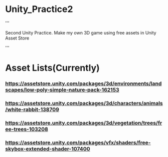 # Unity_Practice2
'''

Second Unity Practice. Make my own 3D game using free assets in Unity Asset Store

'''
# Asset Lists(Currently)

### https://assetstore.unity.com/packages/3d/environments/landscapes/low-poly-simple-nature-pack-162153
### https://assetstore.unity.com/packages/3d/characters/animals/white-rabbit-138709
### https://assetstore.unity.com/packages/3d/vegetation/trees/free-trees-103208
### https://assetstore.unity.com/packages/vfx/shaders/free-skybox-extended-shader-107400
